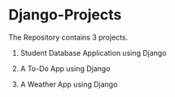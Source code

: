 # Django-Projects
The Repository contains 3 projects.

1. Student Database Application using Django

2. A To-Do App using Django

3. A Weather App using Django
